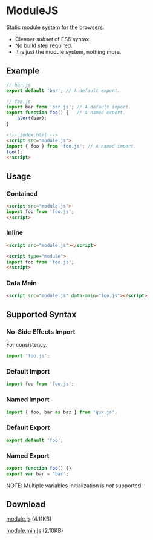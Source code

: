 
# ModuleJS

Static module system for the browsers.

- Cleaner *subset* of ES6 syntax.
- No build step required.
- It is just the module system, nothing more.

## Example

```JavaScript
// bar.js
export default 'bar'; // A default export.
```

```JavaScript
// foo.js
import bar from 'bar.js'; // A default import.
export function foo() {   // A named export.
	alert(bar);
}
```

```HTML
<!-- index.html -->
<script src="module.js">
import { foo } from 'foo.js'; // A named import.
foo();
</script>
```

## Usage

### Contained

```HTML
<script src="module.js">
import foo from 'foo.js';
</script>
```

### Inline
```HTML
<script src="module.js"></script>

<script type="module">
import foo from 'foo.js';
</script>
```

### Data Main
```HTML
<script src="module.js" data-main="foo.js"></script>
```

## Supported Syntax

### No-Side Effects Import

For consistency.

```JavaScript
import 'foo.js';
```

### Default Import

```JavaScript
import foo from 'foo.js';
```

### Named Import

```JavaScript
import { foo, bar as baz } from 'qux.js';
```

### Default Export

```JavaScript
export default 'foo';
```

### Named Export

```JavaScript
export function foo() {}
export var bar = 'bar';
```

NOTE: Multiple variables initialization is *not* supported.

## Download

[module.js](https://github.com/audinue/ModuleJS/releases/download/1.0.0/module.js) (4.11KB)

[module.min.js](https://github.com/audinue/ModuleJS/releases/download/1.0.0/module.min.js) (2.10KB)
